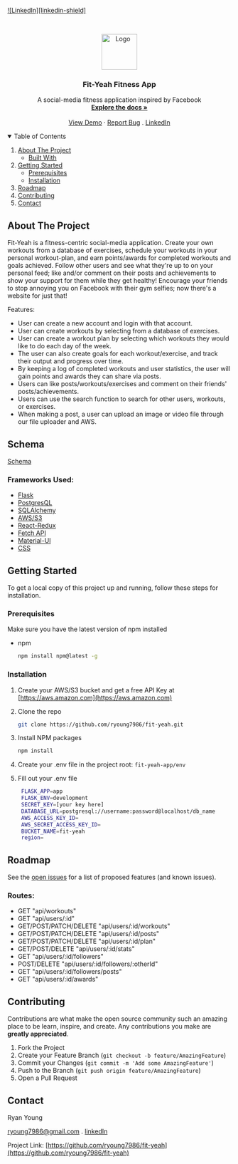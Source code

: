 
[![LinkedIn][linkedin-shield]](https://www.linkedin.com/in/ryan-young-b67a7aab/)



<!-- PROJECT LOGO -->
<br />
<p align="center">
  <a href="https://github.com/othneildrew/Best-README-Template">
    <img src="https://fit-yeah.s3.amazonaws.com/FY-Logo-3.png" alt="Logo" width="80" height="80">
  </a>

  <h3 align="center">Fit-Yeah Fitness App</h3>

  <p align="center">
    A social-media fitness application inspired by Facebook
    <br />
    <a href="https://github.com/ryoung7986/fit-yeah/blob/main/README.md"><strong>Explore the docs »</strong></a>
    <br />
    <br />
    <a href="http://fit-yeah.herokuapp.com/">View Demo</a>
    ·
    <a href="https://github.com/ryoung7986/fit-yeah/issues">Report Bug</a>
    .
    <a href="https://www.linkedin.com/in/ryan-young-b67a7aab/">LinkedIn</a>
</p>



<!-- TABLE OF CONTENTS -->
<details open="open">
  <summary>Table of Contents</summary>
  <ol>
    <li>
      <a href="#about-the-project">About The Project</a>
      <ul>
        <li><a href="#built-with">Built With</a></li>
      </ul>
    </li>
    <li>
      <a href="#getting-started">Getting Started</a>
      <ul>
        <li><a href="#prerequisites">Prerequisites</a></li>
        <li><a href="#installation">Installation</a></li>
      </ul>
    </li>
    <li><a href="#roadmap">Roadmap</a></li>
    <li><a href="#contributing">Contributing</a></li>
    <li><a href="#contact">Contact</a></li>
  </ol>
</details>



<!-- ABOUT THE PROJECT -->
## About The Project

<!-- [![Product Name Screen Shot][product-screenshot]](https://example.com) -->

Fit-Yeah is a fitness-centric social-media application. Create your own workouts from a database of exercises, schedule your workouts in your personal workout-plan, and earn points/awards for completed workouts and goals achieved. Follow other users and see what they're up to on your personal feed; like and/or comment on their posts and achievements to show your support for them while they get healthy! Encourage your friends to stop annoying you on Facebook with their gym selfies; now there's a website for just that!

Features:
* User can create a new account and login with that account.
* User can create workouts by selecting from a database of exercises.
* User can create a workout plan by selecting which workouts they would like to do each day of the week.
* The user can also create goals for each workout/exercise, and track their output and progress over time.
* By keeping a log of completed workouts and user statistics, the user will gain points and awards they can share via posts.
* Users can like posts/workouts/exercises and comment on their friends' posts/achievements.
* Users can use the search function to search for other users, workouts, or exercises.
* When making a post, a user can upload an image or video file through our file uploader and AWS.

## Schema

[Schema](https://github.com/ryoung7986/fit-yeah/blob/main/planning/schema/fit-yeah-schema.png)


### Frameworks Used:

* [Flask](https://flask.palletsprojects.com/en/1.1.x/)
* [PostgresQL](https://www.postgresql.org/)
* [SQLAlchemy](https://www.sqlalchemy.org/)
* [AWS/S3](https://aws.amazon.com/)
* [React-Redux](https://react-redux.js.org/)
* [Fetch API](https://developer.mozilla.org/en-US/docs/Web/API/Fetch_API)
* [Material-UI](https://material-ui.com/)
* [CSS](https://en.wikipedia.org/wiki/CSS)



<!-- GETTING STARTED -->
## Getting Started

To get a local copy of this project up and running, follow these steps for installation.

### Prerequisites

Make sure you have the latest version of npm installed
* npm
  ```sh
  npm install npm@latest -g
  ```

### Installation

1. Create your AWS/S3 bucket and get a free API Key at [https://aws.amazon.com](https://aws.amazon.com)

2. Clone the repo
   ```sh
   git clone https://github.com/ryoung7986/fit-yeah.git
   ```
3. Install NPM packages
   ```sh
   npm install
   ```
4. Create your .env file in the project root: `fit-yeah-app/env`

5. Fill out your .env file
   ```sh
    FLASK_APP=app
    FLASK_ENV=development
    SECRET_KEY=[your key here]
    DATABASE_URL=postgresql://username:password@localhost/db_name
    AWS_ACCESS_KEY_ID=
    AWS_SECRET_ACCESS_KEY_ID=
    BUCKET_NAME=fit-yeah
    region=
   ```



<!-- USAGE EXAMPLES -->
<!-- ## Usage

Use this space to show useful examples of how a project can be used. Additional screenshots, code examples and demos work well in this space. You may also link to more resources.

_For more examples, please refer to the [Documentation](https://example.com)_ -->



<!-- ROADMAP -->
## Roadmap

See the [open issues](https://github.com/ryoung7986/fit-yeah/issues) for a list of proposed features (and known issues).

### Routes:
- GET "api/workouts"
- GET "api/users/:id"
- GET/POST/PATCH/DELETE "api/users/:id/workouts"
- GET/POST/PATCH/DELETE "api/users/:id/posts"
- GET/POST/PATCH/DELETE "api/users/:id/plan"
- GET/POST/DELETE "api/users/:id/stats"
- GET "api/users/:id/followers"
- POST/DELETE "api/users/:id/followers/:otherId"
- GET "api/users/:id/followers/posts"
- GET "api/users/:id/awards"



<!-- CONTRIBUTING -->
## Contributing

Contributions are what make the open source community such an amazing place to be learn, inspire, and create. Any contributions you make are **greatly appreciated**.

1. Fork the Project
2. Create your Feature Branch (`git checkout -b feature/AmazingFeature`)
3. Commit your Changes (`git commit -m 'Add some AmazingFeature'`)
4. Push to the Branch (`git push origin feature/AmazingFeature`)
5. Open a Pull Request


<!-- CONTACT -->
## Contact


Ryan Young

ryoung7986@gmail.com . [linkedIn](https://www.linkedin.com/in/ryan-young-b67a7aab/)

Project Link: [https://github.com/ryoung7986/fit-yeah](https://github.com/ryoung7986/fit-yeah)
